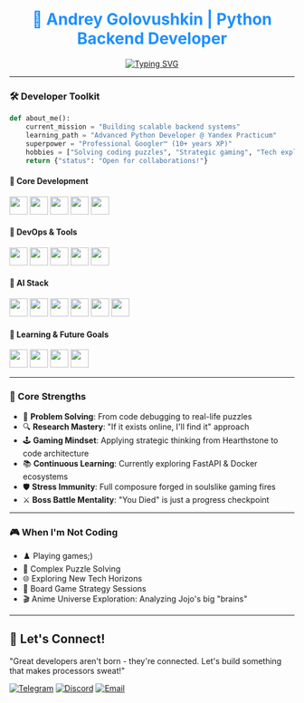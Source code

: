 <div align="center">
  
# <a href="https://github.com/Frenky19" style="color: #1e90ff; text-decoration: none">🐍 Andrey Golovushkin | Python Backend Developer</a>

[![Typing SVG](https://readme-typing-svg.demolab.com?font=Fira+Code&size=22&duration=4000&pause=1000&color=1E90FF&width=470&lines=%0A%F0%9F%91%8B%0A%F0%9F%91%8B%20%20+Welcome+to+my+profile!+%0A%F0%9F%91%8B%0A%F0%9F%91%8B;Studying+backend+Python+development;%E2%9C%A8+Always+learning+new+things+%E2%9C%A8)](https://git.io/typing-svg)
</div>

---

### 🛠️ **Developer Toolkit**
```python
def about_me():
    current_mission = "Building scalable backend systems"
    learning_path = "Advanced Python Developer @ Yandex Practicum"
    superpower = "Professional Googler™ (10+ years XP)"
    hobbies = ["Solving coding puzzles", "Strategic gaming", "Tech exploration"]
    return {"status": "Open for collaborations!"}
```

#### 🔧 Core Development
<p align="left">
  <img src="https://img.shields.io/badge/Python-3776AB?logo=python&logoColor=white&style=for-the-badge&labelFontSize=16" height="32">
  <img src="https://img.shields.io/badge/Django-092E20?logo=django&logoColor=white&style=for-the-badge&labelFontSize=16" height="32">
  <img src="https://img.shields.io/badge/Postman-FF6C37?logo=postman&logoColor=white&style=for-the-badge&labelFontSize=16" height="32">
  <img src="https://img.shields.io/badge/SQL-4479A1?logo=postgresql&logoColor=white&style=for-the-badge&labelFontSize=16" height="32">
  <img src="https://img.shields.io/badge/HTML5-E34F26?logo=html5&logoColor=white&style=for-the-badge&labelFontSize=16" height="32">
</p>

#### 🚀 DevOps & Tools
<p align="left">
  <img src="https://img.shields.io/badge/VS_Code-007ACC?logo=visual-studio-code&logoColor=white&style=for-the-badge&labelFontSize=16" height="32">
  <img src="https://img.shields.io/badge/Git-F05032?logo=git&logoColor=white&style=for-the-badge&labelFontSize=16" height="32">
  <img src="https://img.shields.io/badge/GitHub_Actions-2088FF?logo=github-actions&logoColor=white&style=for-the-badge&labelFontSize=16" height="32">
  <img src="https://img.shields.io/badge/Bash-4EAA25?logo=gnu-bash&logoColor=white&style=for-the-badge&labelFontSize=16" height="32">
  <img src="https://img.shields.io/badge/PyCharm-000000?logo=pycharm&logoColor=white&style=for-the-badge&labelFontSize=16" height="32">
</p>

#### 🤖 AI Stack
<p align="left">
  <img src="https://img.shields.io/badge/OpenAI-412991?logo=openai&logoColor=white&style=for-the-badge&labelFontSize=16" height="32">
  <img src="https://img.shields.io/badge/DeepSeek-0033A0?logo=deepseek&logoColor=white&style=for-the-badge&labelFontSize=16" height="32">
  <img src="https://img.shields.io/badge/Grok-00B2FF?logo=grafana&logoColor=white&style=for-the-badge&labelFontSize=16" height="32">
  <img src="https://img.shields.io/badge/Google_AI_Studio-4285F4?logo=google&logoColor=white&style=for-the-badge&labelFontSize=16" height="32">
  <img src="https://img.shields.io/badge/n8n-00B2FF?logo=n8n&logoColor=white&style=for-the-badge&labelFontSize=16" height="32">
  <img src="https://img.shields.io/badge/Tilda-FF6B00?logo=tilda&logoColor=white&style=for-the-badge&labelFontSize=16" height="32">
</p>

#### 🌱 Learning & Future Goals
<p align="left">
  <img src="https://img.shields.io/badge/FastAPI-009688?logo=fastapi&logoColor=white&style=for-the-badge&labelFontSize=16" height="32">
  <img src="https://img.shields.io/badge/JavaScript-F7DF1E?logo=javascript&logoColor=black&style=for-the-badge&labelFontSize=16" height="32">
  <img src="https://img.shields.io/badge/Flask-000000?logo=flask&logoColor=white&style=for-the-badge&labelFontSize=16" height="32">
  <img src="https://img.shields.io/badge/CSS3-1572B6?logo=css3&logoColor=white&style=for-the-badge&labelFontSize=16" height="32">
</p>

---

### 🎯 Core Strengths
- 🧠 **Problem Solving**: From code debugging to real-life puzzles
- 🔍 **Research Mastery**: "If it exists online, I'll find it" approach  
- 🕹️ **Gaming Mindset**: Applying strategic thinking from Hearthstone to code architecture 
- 📚 **Continuous Learning**: Currently exploring FastAPI & Docker ecosystems  
- 🛡️ **Stress Immunity**: Full composure forged in soulslike gaming fires
- ⚔️ **Boss Battle Mentality**: "You Died" is just a progress checkpoint

---

### 🎮 When I'm Not Coding
- ♟️ Playing games;)
- 🧩 Complex Puzzle Solving
- 🌐 Exploring New Tech Horizons
- 🎲 Board Game Strategy Sessions
- 🎬 Anime Universe Exploration: Analyzing Jojo's big "brains"

---

## 💬 Let's Connect!
"Great developers aren't born - they're connected. Let's build something that makes processors sweat!"

[![Telegram](https://img.shields.io/badge/Telegram-@Frenky_19-26A5E4?logo=telegram&logoColor=white&style=flat-square)](https://t.me/Frenky_19)
[![Discord](https://img.shields.io/badge/Discord-nadek0%234870-5865F2?logo=discord&logoColor=white&style=flat-square)](https://discordapp.com/users/nadek0)
[![Email](https://img.shields.io/badge/Email-Write_me-FFA500?logo=gmail&logoColor=white&style=flat-square)](mailto:frenkodetto@yandex.ru)
